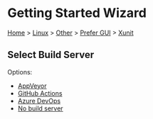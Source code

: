 # Getting Started Wizard

[Home](/docs/wiz/readme.md) > [Linux](Linux.md) > [Other](Linux_Other.md) > [Prefer GUI](Linux_Other_Gui.md) > [Xunit](Linux_Other_Gui_Xunit.md)

## Select Build Server

Options:
 * [AppVeyor](Linux_Other_Gui_Xunit_AppVeyor.md)
 * [GitHub Actions](Linux_Other_Gui_Xunit_GitHubActions.md)
 * [Azure DevOps](Linux_Other_Gui_Xunit_AzureDevOps.md)
 * [No build server](Linux_Other_Gui_Xunit_None.md)

